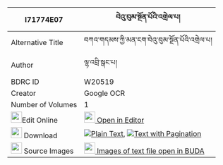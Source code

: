 |I71774E07|བེའུ་བུམ་སྔོན་པོའི་འགྲེལ་པ། 
| --- | --- 
|Alternative Title |བཀའ་གདམས་ཀྱི་མན་ངག་བེའུ་བུམ་སྔོན་པོའི་འགྲེལ་པ།
|Author| ལྷ་འབྲི་སྒང་པ།
|BDRC ID | W20519
|Creator | Google OCR
|Number of Volumes| 1
|<img width="25" src="https://img.icons8.com/color/25/000000/edit-property.png">Edit Online| [<img width="25" src="https://avatars.githubusercontent.com/u/45091458?s=200&v=4"> Open in Editor](http://editor.openpecha.org/I71774E07)
|<img width="25" src="https://img.icons8.com/fluent/48/000000/download-2.png"/>  Download | [![](https://img.icons8.com/color/20/000000/txt.png)Plain Text](https://github.com/Openpecha/I71774E07/releases/download/v2/be'ubum_ngonpo_i_drelpa_plain_I71774E07.zip), [![](https://img.icons8.com/color/20/000000/txt.png)Text with Pagination](https://github.com/Openpecha/I71774E07/releases/download/v2/be'ubum_ngonpo_i_drelpa_pages_I71774E07.zip)
|<img width="25" src="https://img.icons8.com/plasticine/100/000000/pictures-folder.png"/>  Source Images | [<img width="25" src="https://library.bdrc.io/icons/BUDA-small.svg"> Images of text file open in BUDA](https://library.bdrc.io/show/bdr:W20519)